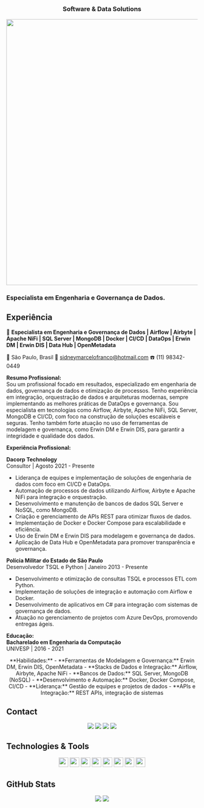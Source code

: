 <span align="center">

<!-- ## <img src="https://raw.githubusercontent.com/iampavangandhi/iampavangandhi/master/gifs/Hi.gif" width="30px"> Olá seja bem-vindo(a)!</h2> -->
##  <h3>Software & Data Solutions</h3>
</span>

<div align="center">

<img src="https://www.mygo.ge/uploads/blog/1584023795.jpg" width="700px" />

</div>


<p align="center">
  
  <h3> Especialista em Engenharia e Governança de Dados.</h3>

<h2>Experiência</h2>

🚀 **Especialista em Engenharia e Governança de Dados | Airflow | Airbyte | Apache NiFi | SQL Server | MongoDB | Docker | CI/CD | DataOps | Erwin DM | Erwin DIS | Data Hub | OpenMetadata**

📍 São Paulo, Brasil 📧 sidneymarcelofranco@hotmail.com ☎️ (11) 98342-0449

**Resumo Profissional:**  
Sou um profissional focado em resultados, especializado em engenharia de dados, governança de dados e otimização de processos. Tenho experiência em integração, orquestração de dados e arquiteturas modernas, sempre implementando as melhores práticas de DataOps e governança. Sou especialista em tecnologias como Airflow, Airbyte, Apache NiFi, SQL Server, MongoDB e CI/CD, com foco na construção de soluções escaláveis e seguras. Tenho também forte atuação no uso de ferramentas de modelagem e governança, como Erwin DM e Erwin DIS, para garantir a integridade e qualidade dos dados.

**Experiência Profissional:**

**Dacorp Technology**  
Consultor | Agosto 2021 - Presente  
- Liderança de equipes e implementação de soluções de engenharia de dados com foco em CI/CD e DataOps.  
- Automação de processos de dados utilizando Airflow, Airbyte e Apache NiFi para integração e orquestração.  
- Desenvolvimento e manutenção de bancos de dados SQL Server e NoSQL, como MongoDB.  
- Criação e gerenciamento de APIs REST para otimizar fluxos de dados.  
- Implementação de Docker e Docker Compose para escalabilidade e eficiência.  
- Uso de Erwin DM e Erwin DIS para modelagem e governança de dados.  
- Aplicação de Data Hub e OpenMetadata para promover transparência e governança.

**Polícia Militar do Estado de São Paulo**  
Desenvolvedor TSQL e Python | Janeiro 2013 - Presente  
- Desenvolvimento e otimização de consultas TSQL e processos ETL com Python.  
- Implementação de soluções de integração e automação com Airflow e Docker.  
- Desenvolvimento de aplicativos em C# para integração com sistemas de governança de dados.  
- Atuação no gerenciamento de projetos com Azure DevOps, promovendo entregas ágeis.

**Educação:**  
**Bacharelado em Engenharia da Computação**  
UNIVESP | 2016 - 2021




<p align="center">
  **Habilidades:**  </strong>
- **Ferramentas de Modelagem e Governança:** Erwin DM, Erwin DIS, OpenMetadata  </strong>
- **Stacks de Dados e Integração:** Airflow, Airbyte, Apache NiFi  </strong>
- **Bancos de Dados:** SQL Server, MongoDB (NoSQL)  </strong>
- **Desenvolvimento e Automação:** Docker, Docker Compose, CI/CD  </strong>
- **Liderança:** Gestão de equipes e projetos de dados  </strong>
- **APIs e Integração:** REST APIs, integração de sistemas</strong>
</p>


## Contact

<p align="center">
  <a href="https://api.whatsapp.com/send?phone=5511983420449/" alt="Whatsapp">
  <img src="https://img.shields.io/badge/WhatsApp-25D366?style=for-the-badge&logo=whatsapp&logoColor=white"/></a>  
  <a href="https://www.instagram.com/sidneymarcelofranco/" alt="Instagram">
  <img src="https://img.shields.io/badge/-Instagram-DF0174?style=for-the-badge&logo=instagram&logoColor=white&link=https://www.instagram.com/sidneymarcelofranco/"/></a>
  <a href="https://www.facebook.com/sidneymarcelofranco/" alt="Facebook">
  <img src="https://img.shields.io/badge/-Facebook-3b5998?style=for-the-badge&logo=facebook&logoColor=white&link=https://www.facebook.com/sidneymarcelofranco/"/></a>
  <a href="https://www.linkedin.com/in/sidneymarcelofranco/" alt="Linkedin">
  <img src="https://img.shields.io/badge/-Linkedin-0e76a8?style=for-the-badge&logo=Linkedin&logoColor=white&link=https://www.linkedin.com/in/sidneymarcelofranco/" /></a>
</p>

## Technologies & Tools

<p align="center">

<img src="https://img.shields.io/badge/Microsoft%20SQL%20Sever-CC2927?style=for-the-badge&logo=microsoft%20sql%20server&logoColor=white" height="25"/>
<img src="https://img.shields.io/badge/MongoDB-%234ea94b.svg?&style=for-the-badge&logo=mongodb&logoColor=white" height="25"/>
<img src="https://img.shields.io/badge/javascript-%23F7DF1E.svg?&style=for-the-badge&logo=javascript&logoColor=black" height="25"/>
<img src="https://img.shields.io/badge/Node.js-43853D?style=for-the-badge&logo=node.js&logoColor=white" height="25"/>
<img src="https://img.shields.io/badge/Flutter-02569B?style=for-the-badge&logo=flutter&logoColor=white" height="25"/>
<img src="https://img.shields.io/badge/react%20-%2320232a.svg?&style=for-the-badge&logo=react&logoColor=%2361DAFB" height="25"/>
<img src="https://img.shields.io/badge/-npm-CB3837?style=flat-square&logo=npm" height="25"/>
<img src="https://img.shields.io/badge/-GitHub-181717?style=flat-square&logo=github" height="25"/>



</p>

## GitHub Stats

<p align = "center">
  <img src = "https://github-readme-stats.vercel.app/api?username=sidneymarcelofranco&show_icons=true&theme=tokyonight&line_height=27">
  <img src = "https://github-readme-stats.vercel.app/api/top-langs/?username=sidneymarcelofranco&hide=css,java,html&theme=tokyonight">
</p>
